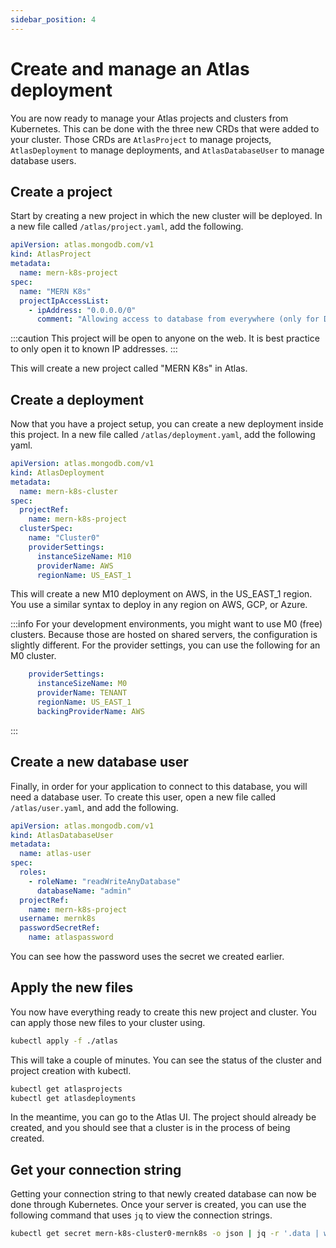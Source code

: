 ```yaml
---
sidebar_position: 4
---
```

# Create and manage an Atlas deployment

You are now ready to manage your Atlas projects and clusters from Kubernetes. This can be done with the three new CRDs that were added to your cluster. Those CRDs are `AtlasProject` to manage projects, `AtlasDeployment` to manage deployments, and `AtlasDatabaseUser` to manage database users.

## Create a project

Start by creating a new project in which the new cluster will be deployed. In a new file called `/atlas/project.yaml`, add the following.

```yaml
apiVersion: atlas.mongodb.com/v1
kind: AtlasProject
metadata:
  name: mern-k8s-project
spec:
  name: "MERN K8s"
  projectIpAccessList:
    - ipAddress: "0.0.0.0/0"
      comment: "Allowing access to database from everywhere (only for Demo!)"
```

:::caution
This project will be open to anyone on the web. It is best practice to only open it to known IP addresses.
:::

This will create a new project called "MERN K8s" in Atlas.

## Create a deployment

Now that you have a project setup, you can create a new deployment inside this project. In a new file called `/atlas/deployment.yaml`, add the following yaml.

```yaml
apiVersion: atlas.mongodb.com/v1
kind: AtlasDeployment
metadata:
  name: mern-k8s-cluster
spec:
  projectRef:
    name: mern-k8s-project
  clusterSpec:
    name: "Cluster0"
    providerSettings:
      instanceSizeName: M10
      providerName: AWS
      regionName: US_EAST_1
```

This will create a new M10 deployment on AWS, in the US_EAST_1 region. You use a similar syntax to deploy in any region on AWS, GCP, or Azure.

:::info
For your development environments, you might want to use M0 (free) clusters. Because those are hosted on shared servers, the configuration is slightly different. For the provider settings, you can use the following for an M0 cluster.

```yaml
    providerSettings:
      instanceSizeName: M0
      providerName: TENANT
      regionName: US_EAST_1
      backingProviderName: AWS
```
:::

## Create a new database user

Finally, in order for your application to connect to this database, you will need a database user. To create this user, open a new file called `/atlas/user.yaml`, and add the following.

```yaml
apiVersion: atlas.mongodb.com/v1
kind: AtlasDatabaseUser
metadata:
  name: atlas-user
spec:
  roles:
    - roleName: "readWriteAnyDatabase"
      databaseName: "admin"
  projectRef:
    name: mern-k8s-project
  username: mernk8s
  passwordSecretRef:
    name: atlaspassword
```

You can see how the password uses the secret we created earlier.

## Apply the new files

You now have everything ready to create this new project and cluster. You can apply those new files to your cluster using.

```bash
kubectl apply -f ./atlas
```

This will take a couple of minutes. You can see the status of the cluster and project creation with kubectl.

```bash
kubectl get atlasprojects
kubectl get atlasdeployments
```

In the meantime, you can go to the Atlas UI. The project should already be created, and you should see that a cluster is in the process of being created.

## Get your connection string

Getting your connection string to that newly created database can now be done through Kubernetes. Once your server is created, you can use the following command that uses `jq` to view the connection strings.

```bash
kubectl get secret mern-k8s-cluster0-mernk8s -o json | jq -r '.data | with_entries(.value |= @base64d)'
```
